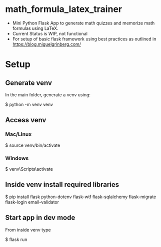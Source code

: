 # math_formula_latex_trainer

* Mini Python Flask App to generate math quizzes and memorize math formulas using LaTeX.
* Current Status is WIP, not functional
* For setup of basic flask framework using best practices as outlined in https://blog.miguelgrinberg.com/

# Setup

## Generate venv

In the main folder, generate a venv using:

$ python -m venv venv

## Access venv

### Mac/Linux

$ source venv/bin/activate

### Windows

$ venv\Scripts\activate

## Inside venv install required libraries

$ pip install flask python-dotenv flask-wtf flask-sqlalchemy flask-migrate flask-login email-validator

## Start app in dev mode

From inside venv type

$ flask run
